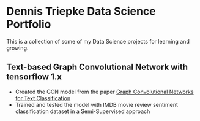 # Dennis Triepke Data Science Portfolio

This is a collection of some of my Data Science projects for learning and growing.  

## Text-based Graph Convolutional Network with tensorflow 1.x
- Created the GCN model from the paper  [Graph Convolutional Networks for Text Classification](https://arxiv.org/pdf/1809.05679.pdf)  
- Trained and tested the model with IMDB movie review sentiment classification dataset in a Semi-Supervised approach


